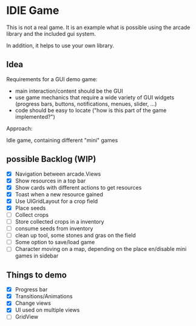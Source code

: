 # IDlE Game


This is not a real game. It is an example what is possible using the arcade library and the included gui system.

In addition, it helps to use your own library.


## Idea

Requirements for a GUI demo game:
- main interaction/content should be the GUI
- use game mechanics that require a wide variety of GUI widgets (progress bars, buttons, notifications, menues, slider, ...)
- code should be easy to locate ("how is this part of the game implemented?")


Approach:

Idle game, containing different "mini" games





## possible Backlog (WIP)

- [x] Navigation between arcade.Views
- [x] Show resources in a top bar
- [x] Show cards with different actions to get resources
- [x] Toast when a new resource gained
- [x] Use UIGridLayout for a crop field 
- [x] Place seeds 
- [ ] Collect crops
- [ ] Store collected crops in a inventory
- [ ] consume seeds from inventory
- [ ] clean up tool, some stones and gras on the field
- [ ] Some option to save/load game
- [ ] Character moving on a map, depending on the place en/disable mini games in sidebar

## Things to demo
- [x] Progress bar
- [x] Transitions/Animations
- [x] Change views
- [x] UI used on multiple views
- [ ] GridView
